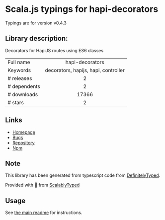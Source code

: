 
# Scala.js typings for hapi-decorators

Typings are for version v0.4.3

## Library description:
Decorators for HapiJS routes using ES6 classes

|                    |                 |
| ------------------ | :-------------: |
| Full name          | hapi-decorators |
| Keywords           | decorators, hapijs, hapi, controller |
| # releases         | 2 |
| # dependents       | 2 |
| # downloads        | 17366 |
| # stars            | 2 |

## Links
- [Homepage](https://github.com/knownasilya/hapi-decorators#readme)
- [Bugs](https://github.com/knownasilya/hapi-decorators/issues)
- [Repository](https://github.com/knownasilya/hapi-decorators)
- [Npm](https://www.npmjs.com/package/hapi-decorators)
    


## Note
This library has been generated from typescript code from [DefinitelyTyped](https://definitelytyped.org).

Provided with :purple_heart: from [ScalablyTyped](https://github.com/oyvindberg/ScalablyTyped)

## Usage
See [the main readme](../../readme.md) for instructions.


